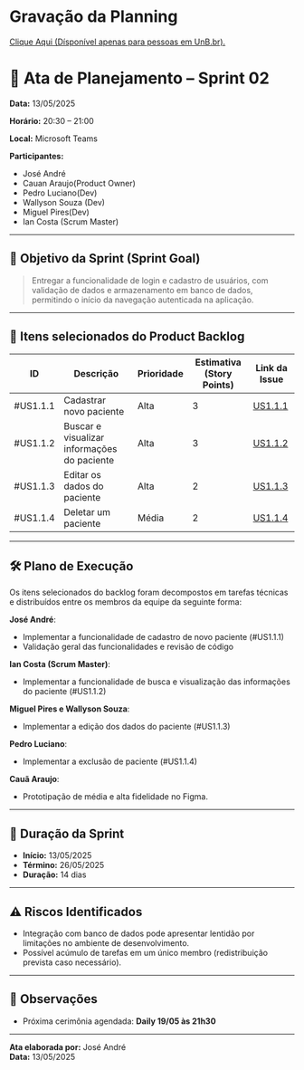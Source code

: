 # Gravação da Planning

[Clique Aqui (Dísponível apenas para pessoas em UnB.br).](https://unbbr.sharepoint.com/:v:/s/MeuCapilar-Requisitos/EZrvf1QtDRNAoSpjGVQYbUgB-Ni9tupJKi2_lTczfSHjpg?e=lzMDP0&nav=eyJyZWZlcnJhbEluZm8iOnsicmVmZXJyYWxBcHAiOiJTdHJlYW1XZWJBcHAiLCJyZWZlcnJhbFZpZXciOiJTaGFyZURpYWxvZy1MaW5rIiwicmVmZXJyYWxBcHBQbGF0Zm9ybSI6IldlYiIsInJlZmVycmFsTW9kZSI6InZpZXcifX0%3D)

# 📝 Ata de Planejamento – Sprint 02

**Data:** 13/05/2025  

**Horário:** 20:30 – 21:00

**Local:** Microsoft Teams

**Participantes:**  
- José André  
- Cauan Araujo(Product Owner)  
- Pedro Luciano(Dev)  
- Wallyson Souza (Dev)  
- Miguel Pires(Dev)  
- Ian Costa (Scrum Master)

---

## 🎯 Objetivo da Sprint (Sprint Goal)

> Entregar a funcionalidade de login e cadastro de usuários, com validação de dados e armazenamento em banco de dados, permitindo o início da navegação autenticada na aplicação.

---

## 📌 Itens selecionados do Product Backlog

| ID        | Descrição                                       | Prioridade | Estimativa (Story Points) | Link da Issue       |
|-----------|-------------------------------------------------|------------|----------------------------|----------------------|
| #US1.1.1  | Cadastrar novo paciente                         | Alta       | 3                          | [US1.1.1](https://github.com/mdsreq-fga-unb/2025.1-T02-MeuCapilar/issues/16)    |
| #US1.1.2  | Buscar e visualizar informações do paciente     | Alta       | 3                          | [US1.1.2](https://github.com/mdsreq-fga-unb/2025.1-T02-MeuCapilar/issues/17)    |
| #US1.1.3  | Editar os dados do paciente                     | Alta       | 2                          | [US1.1.3](https://github.com/mdsreq-fga-unb/2025.1-T02-MeuCapilar/issues/18)    |
| #US1.1.4  | Deletar um paciente                             | Média      | 2                          | [US1.1.4](https://github.com/mdsreq-fga-unb/2025.1-T02-MeuCapilar/issues/19)    |



---

## 🛠️ Plano de Execução

Os itens selecionados do backlog foram decompostos em tarefas técnicas e distribuídos entre os membros da equipe da seguinte forma:

 **José André**:  
  - Implementar a funcionalidade de cadastro de novo paciente (#US1.1.1)  
  - Validação geral das funcionalidades e revisão de código

**Ian Costa (Scrum Master)**:  
  - Implementar a funcionalidade de busca e visualização das informações do paciente (#US1.1.2)

**Miguel Pires e Wallyson Souza**:  
  - Implementar a edição dos dados do paciente (#US1.1.3)  
  
**Pedro Luciano**:  
  - Implementar a exclusão de paciente (#US1.1.4)  

**Cauã Araujo**:  
  - Prototipação de média e alta fidelidade no Figma.

---

## 📅 Duração da Sprint

- **Início:** 13/05/2025  
- **Término:** 26/05/2025  
- **Duração:** 14 dias

---

## ⚠️ Riscos Identificados

- Integração com banco de dados pode apresentar lentidão por limitações no ambiente de desenvolvimento.
- Possível acúmulo de tarefas em um único membro (redistribuição prevista caso necessário).

---

## 📝 Observações

- Próxima cerimônia agendada: **Daily 19/05 às 21h30**

---

**Ata elaborada por:** José André  
**Data:** 13/05/2025
